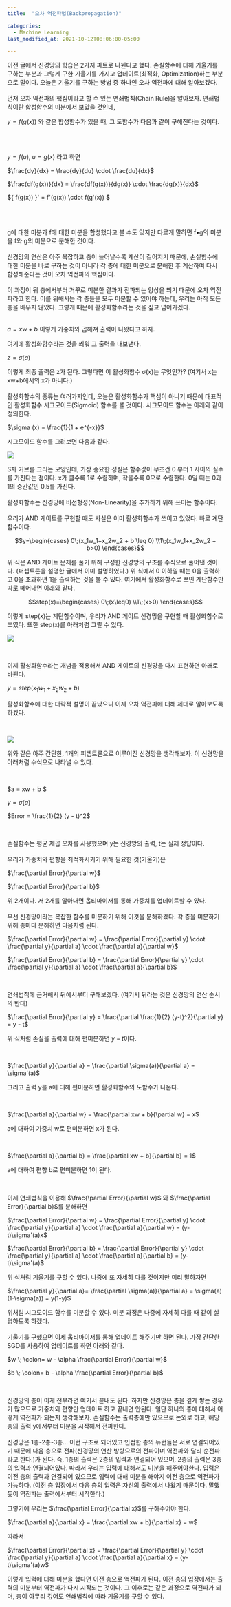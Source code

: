 ```yaml
---
title:  "오차 역전파법(Backpropagation)"

categories:
  - Machine Learning 
last_modified_at: 2021-10-12T08:06:00-05:00

---
```




이전 글에서 신경망의 학습은 2가지 파트로 나뉜다고 했다. 
손실함수에 대해 기울기를 구하는 부분과 그렇게 구한 기울기를 가지고 업데이트(최적화, Optimization)하는 부분으로 말이다.
오늘은 기울기를 구하는 방법 중 하나인 오차 역전파에 대해 알아보겠다. 
<br/>
<br/>
먼저 오차 역전파의 핵심이라고 할 수 있는 연쇄법칙(Chain Rule)을 알아보자.
연쇄법칙이란 합성함수의 미분에서 보았을 것인데, 

$y = f(g(x))$ 와 같은 합성함수가 있을 때, 그 도함수가 다음과 같이 구해진다는 것이다.

<br/>
<br/>

$y = f(u), \; u = g(x)$ 라고 하면

$\frac{dy}{dx} = \frac{dy}{du} \cdot \frac{du}{dx}$

$\frac{df(g(x))}{dx} = \frac{df(g(x))}{dg(x)} \cdot \frac{dg(x)}{dx}$

$\{ f(g(x)) \}' = f'(g(x)) \cdot f(g'(x)) $

<br/>
<br/>

g에 대한 미분과 f에 대한 미분을 합성했다고 볼 수도 있지만 다르게 말하면 f•g의 미분을 f와 g의 미분으로 분해한 것이다.
<br/>
<br/>
신경망의 연산은 아주 복잡하고 층이 늘어날수록 계산이 길어지기 때문에, 
손실함수에 대한 미분을 바로 구하는 것이 아니라 각 층에 대한 미분으로 분해한 후 계산하여 다시 합성해준다는 것이 오차 역전파의 핵심이다.
<br/>
<br/>
이 과정이 뒤 층에서부터 거꾸로 미분한 결과가 전파되는 양상을 띄기 때문에 오차 역전파라고 한다.
이를 위해서는 각 층들을 모두 미분할 수 있어야 하는데, 우리는 아직 모든 층을 배우지 않았다.
그렇게 때문에 활성화함수라는 것을 짚고 넘어가겠다.
<br/>
<br/>
 
 $a = xw + b$ 이렇게 가중치와 곱해져 출력이 나왔다고 하자.
 
 여기에 활성화함수라는 것을 씌워 그 출력을 내보낸다.
 
 $z = \sigma (a)$
 
 이렇게 최종 출력은 z가 된다.
 그렇다면 이 활성화함수 $\sigma(x)$는 무엇인가? (여기서 x는 xw+b에서의 x가 아니다.)
 <br/>
 <br/>
 활성화함수의 종류는 여러가지인데, 오늘은 활성화함수가 핵심이 아니기 때문에 대표적인 활성화함수 시그모이드(Sigmoid) 함수를 볼 것이다.
 시그모이드 함수는 아래와 같이 정의한다.
 
$\sigma (x) = \frac{1}{1 + e^{-x}}$

시그모이드 함수를 그려보면 다음과 같다.

![](/assets/image/sigmoid.png)

S자 커브를 그리는 모양인데, 가장 중요한 성질은 함수값이 무조건 0 부터 1 사이의 실수를 가진다는 점이다.
x가 클수록 1로 수렴하며, 작을수록 0으로 수렴한다.
0일 때는 0과 1의 중간값인 0.5를 가진다.
<br/>
<br/>
활성화함수는 신경망에 비선형성(Non-Linearity)을 추가하기 위해 쓰이는 함수이다.
<br/>
<br/>
우리가 AND 게이트를 구현할 때도 사실은 이미 활성화함수가 쓰이고 있었다.
바로 계단 함수이다.

$$y=\begin{cases} 
0\;(x_1w_1+x_2w_2 + b \leq 0)
\\1\;(x_1w_1+x_2w_2 + b>0) 
\end{cases}$$

위 식은 AND 게이트 문제를 풀기 위해 구성한 신경망의 구조를 수식으로 풀어낸 것이다. (퍼셉트론을 설명한 글에서 이미 설명하였다.)
위 식에서 0 이하일 때는 0을 출력하고 0을 초과하면 1을 출력하는 것을 볼 수 있다.
여기에서 활성화함수로 쓰인 계단함수만 따로 떼어내면 아래와 같다.

$$step(x)=\begin{cases} 
0\;(x\leq0) 
\\1\;(x>0) 
\end{cases}$$

이렇게 step(x)는 계단함수이며, 우리가 AND 게이트 신경망을 구현할 때 활성화함수로 쓰였다.
또한 step(x)를 아래처럼 그릴 수 있다.

![](/assets/image/step_function.png)

<br/>

이제 활성화함수라는 개념을 적용해서 AND 게이트의 신경망을 다시 표현하면 아래로 바뀐다.

$y= step(x_1w_1+x_2w_2+b)$

활성화함수에 대한 대략적 설명이 끝났으니 이제 오차 역전파에 대해 제대로 알아보도록 하겠다.

<br/>

![](/assets/image/1-1perceptron.png)

위와 같은 아주 간단한, 1개의 퍼셉트론으로 이루어진 신경망을 생각해보자.
이 신경망을 아래처럼 수식으로 나타낼 수 있다.

<br/>

$a = xw + b $

$y = \sigma (a)$

$Error = \frac{1}{2} (y - t)^2$

<br/>

손실함수는 평균 제곱 오차를 사용했으며 y는 신경망의 출력, t는 실제 정답이다.
<br/>
<br/>
우리가 가중치와 편향을 최적화시키기 위해 필요한 것(기울기)은

$\frac{\partial Error}{\partial w}$ 

$\frac{\partial Error}{\partial b}$

위 2개이다.
저 2개를 알아내면 옵티마이저를 통해 가중치를 업데이트할 수 있다.
<br/>
<br/>
우선 신경망이라는 복잡한 함수를 미분하기 위해 이것을 분해하겠다.
각 층을 미분하기 위해 층마다 분해하면 다음처럼 된다.

$\frac{\partial Error}{\partial w} = \frac{\partial Error}{\partial y} \cdot \frac{\partial y}{\partial a} \cdot \frac{\partial a}{\partial w}$

$\frac{\partial Error}{\partial b} = \frac{\partial Error}{\partial y} \cdot \frac{\partial y}{\partial a} \cdot \frac{\partial a}{\partial b}$

<br/>

연쇄법칙에 근거해서 뒤에서부터 구해보겠다. (여기서 뒤라는 것은 신경망의 연산 순서의 반대)

$\frac{\partial Error}{\partial y} = \frac{\partial \frac{1}{2} (y-t)^2}{\partial y} = y - t$

위 식처럼 손실을 출력에 대해 편미분하면 $y-t$이다.

<br/>

$\frac{\partial y}{\partial a} = \frac{\partial \sigma(a)}{\partial a} = \sigma'(a)$

그리고 출력 y를 a에 대해 편미분하면 활성화함수의 도함수가 나온다.

<br/>

$\frac{\partial a}{\partial w} = \frac{\partial xw + b}{\partial w} = x$

a에 대하여 가중치 w로 편미분하면 x가 된다.

<br/>

$\frac{\partial a}{\partial b} = \frac{\partial xw + b}{\partial b} = 1$

a에 대하여 편향 b로 편미분하면 1이 된다.

<br/>

이제 연쇄법칙을 이용해 $\frac{\partial Error}{\partial w}$ 와 $\frac{\partial Error}{\partial b}$를 분해하면

$\frac{\partial Error}{\partial w} = \frac{\partial Error}{\partial y} \cdot \frac{\partial y}{\partial a} \cdot \frac{\partial a}{\partial w} = (y-t)\sigma'(a)x$

$\frac{\partial Error}{\partial b} = \frac{\partial Error}{\partial y} \cdot \frac{\partial y}{\partial a} \cdot \frac{\partial a}{\partial b} = (y-t)\sigma'(a)$

위 식처럼 기울기를 구할 수 있다.
나중에 또 자세히 다룰 것이지만 미리 말하자면 

$\frac{\partial y}{\partial a}= \frac{\partial \sigma(a)}{\partial a} = \sigma(a)(1-\sigma(a)) = y(1-y)$

위처럼 시그모이드 함수를 미분할 수 있다.
미분 과정은 나중에 자세히 다룰 때 같이 설명하도록 하겠다.
<br/>
<br/>
기울기를 구했으면 이제 옵티마이저를 통해 업데이트 해주기만 하면 된다.
가장 간단한 SGD를 사용하여 업데이트를 하면 아래와 같다.

$w \; \colon= w - \alpha \frac{\partial Error}{\partial w}$

$b \; \colon= b - \alpha \frac{\partial Error}{\partial b}$

<br/>

신경망의 층이 이게 전부라면 여기서 끝내도 된다.
하지만 신경망은 층을 깊게 쌓는 경우가 많으므로 가중치와 편향만 업데이트 하고 끝내면 안된다.
일단 하나의 층에 대해서 어떻게 역전파가 되는지 생각해보자.
손실함수는 출력층에만 있으므로 논외로 하고, 
해당 층의 출력 y에서부터 미분을 시작해서 전파한다.
<br/>
<br/>
신경망은 1층-2층-3층... 이런 구조로 되어있고 인접한 층의 뉴런들은 서로 연결되어있기 때문에 다음 층으로 전파(신경망의 연산 방향으로의 전파이며 역전파와 달리 순전파라고 한다.)가 된다.
즉, 1층의 출력은 2층의 입력과 연결되어 있으며, 2층의 출력은 3층의 입력과 연결되어있다.
따라서 우리는 입력에 대해서도 미분을 해주어야한다.
입력은 이전 층의 출력과 연결되어 있으므로 입력에 대해 미분을 해야지 이전 층으로 역전파가 가능하다. (이전 층 입장에서 다음 층의 입력은 자신의 출력에서 나왔기 때문이다. 말했듯이 역전파는 출력에서부터 시작한다.)

그렇기에 우리는 $\frac{\partial Error}{\partial x}$를 구해주어야 한다.

$\frac{\partial a}{\partial x} = \frac{\partial xw + b}{\partial x} = w$

따라서

$\frac{\partial Error}{\partial x} = \frac{\partial Error}{\partial y} \cdot \frac{\partial y}{\partial a} \cdot \frac{\partial a}{\partial x} = (y-t)\sigma'(a)w$

이렇게 입력에 대해 미분을 했다면 이전 층으로 역전파가 된다. 
이전 층의 입장에서는 출력의 미분부터 역전파가 다시 시작되는 것이다.
그 이후로는 같은 과정으로 역전파가 되며, 층이 아무리 깊어도 연쇄법칙에 따라 기울기를 구할 수 있다.



 









